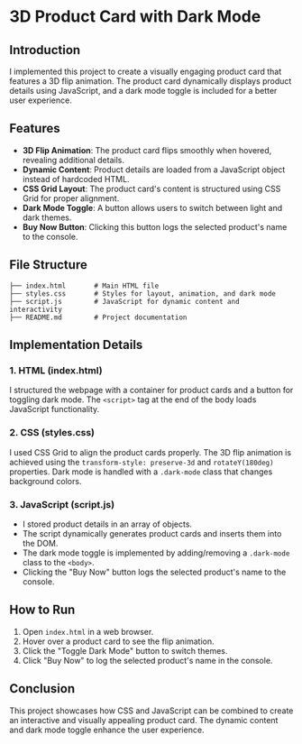 # 3D Product Card with Dark Mode

## Introduction
I implemented this project to create a visually engaging product card that features a 3D flip animation. The product card dynamically displays product details using JavaScript, and a dark mode toggle is included for a better user experience.

## Features
- **3D Flip Animation**: The product card flips smoothly when hovered, revealing additional details.
- **Dynamic Content**: Product details are loaded from a JavaScript object instead of hardcoded HTML.
- **CSS Grid Layout**: The product card's content is structured using CSS Grid for proper alignment.
- **Dark Mode Toggle**: A button allows users to switch between light and dark themes.
- **Buy Now Button**: Clicking this button logs the selected product's name to the console.

## File Structure
```
├── index.html       # Main HTML file
├── styles.css       # Styles for layout, animation, and dark mode
├── script.js        # JavaScript for dynamic content and interactivity
├── README.md        # Project documentation
```

## Implementation Details
### **1. HTML (index.html)**
I structured the webpage with a container for product cards and a button for toggling dark mode. The `<script>` tag at the end of the body loads JavaScript functionality.

### **2. CSS (styles.css)**
I used CSS Grid to align the product cards properly. The 3D flip animation is achieved using the `transform-style: preserve-3d` and `rotateY(180deg)` properties. Dark mode is handled with a `.dark-mode` class that changes background colors.

### **3. JavaScript (script.js)**
- I stored product details in an array of objects.
- The script dynamically generates product cards and inserts them into the DOM.
- The dark mode toggle is implemented by adding/removing a `.dark-mode` class to the `<body>`.
- Clicking the "Buy Now" button logs the selected product's name to the console.

## How to Run
1. Open `index.html` in a web browser.
2. Hover over a product card to see the flip animation.
3. Click the "Toggle Dark Mode" button to switch themes.
4. Click "Buy Now" to log the selected product's name in the console.

## Conclusion
This project showcases how CSS and JavaScript can be combined to create an interactive and visually appealing product card. The dynamic content and dark mode toggle enhance the user experience.

